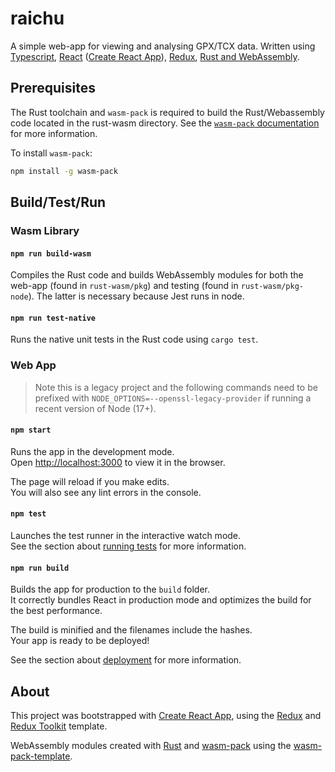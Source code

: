 # raichu

A simple web-app for viewing and analysing GPX/TCX data. Written using [Typescript](https://www.typescriptlang.org/), [React](https://reactjs.org/)
([Create React App](https://github.com/facebook/create-react-app)), [Redux](https://redux.js.org/), [Rust and WebAssembly](https://rustwasm.github.io/).

## Prerequisites

The Rust toolchain and `wasm-pack` is required to build the Rust/Webassembly code located in the rust-wasm directory. See the [`wasm-pack` documentation](https://rustwasm.github.io/wasm-pack/book/quickstart.html) for more information.

To install `wasm-pack`:

```sh
npm install -g wasm-pack
```

## Build/Test/Run

### Wasm Library

#### `npm run build-wasm`

Compiles the Rust code and builds WebAssembly modules for both the web-app (found in `rust-wasm/pkg`) and testing (found in `rust-wasm/pkg-node`). The latter is necessary because Jest runs in node.

#### `npm run test-native`

Runs the native unit tests in the Rust code using `cargo test`.

### Web App

> Note this is a legacy project and the following commands need to be prefixed with `NODE_OPTIONS=--openssl-legacy-provider` if running a recent version of Node (17+).

#### `npm start`

Runs the app in the development mode.<br />
Open [http://localhost:3000](http://localhost:3000) to view it in the browser.

The page will reload if you make edits.<br />
You will also see any lint errors in the console.

#### `npm test`

Launches the test runner in the interactive watch mode.<br />
See the section about [running tests](https://facebook.github.io/create-react-app/docs/running-tests) for more information.

#### `npm run build`

Builds the app for production to the `build` folder.<br />
It correctly bundles React in production mode and optimizes the build for the best performance.

The build is minified and the filenames include the hashes.<br />
Your app is ready to be deployed!

See the section about [deployment](https://facebook.github.io/create-react-app/docs/deployment) for more information.

## About

This project was bootstrapped with [Create React App](https://github.com/facebook/create-react-app), using the [Redux](https://redux.js.org/) and [Redux Toolkit](https://redux-toolkit.js.org/) template.

WebAssembly modules created with [Rust](https://www.rust-lang.org/) and [wasm-pack](https://rustwasm.github.io/wasm-pack/) using the [wasm-pack-template](https://github.com/rustwasm/wasm-pack).

